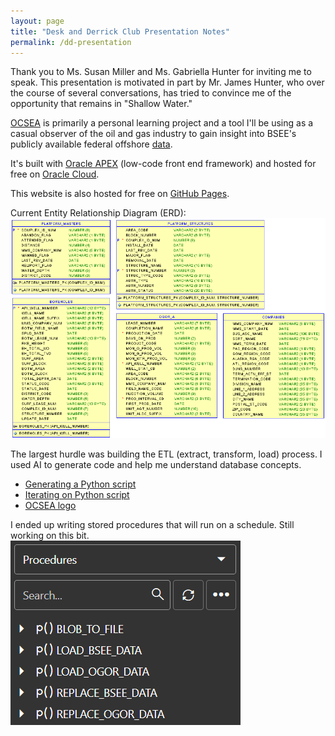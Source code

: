 ```yaml
---
layout: page
title: "Desk and Derrick Club Presentation Notes"
permalink: /dd-presentation
---
```


Thank you to Ms. Susan Miller and Ms. Gabriella Hunter for inviting me to speak. This presentation is motivated in part by Mr. James Hunter, who over the course of several conversations, has tried to convince me of the opportunity that remains in "Shallow Water."

[OCSEA](https://gff856e6c70bc1a-afadb1.adb.us-chicago-1.oraclecloudapps.com/ords/r/ocs/ocsea) is primarily a personal learning project and a tool I'll be using as a casual observer of the oil and gas industry to gain insight into BSEE's publicly available federal offshore [data](https://www.data.bsee.gov/).

It's built with [Oracle APEX](https://apex.oracle.com/en/) (low-code front end framework) and hosted for free on [Oracle Cloud](https://www.oracle.com/cloud/free/).

This website is also hosted for free on [GitHub Pages](https://pages.github.com/).

Current Entity Relationship Diagram (ERD):  
![ocsea_erd](/assets/images/ocsea_erd.png)

The largest hurdle was building the ETL (extract, transform, load) process. I used AI to generate code and help me understand database concepts.    
- [Generating a Python script](https://grok.com/share/c2hhcmQtMg%3D%3D_31ea3654-8ce8-4616-8df0-f9e47ff5b8a2)
- [Iterating on Python script](https://grok.com/share/c2hhcmQtMg%3D%3D_3abf8f5f-679e-4aa7-b653-7a19909f656b)
- [OCSEA logo](https://grok.com/share/c2hhcmQtMg%3D%3D_e9dc10e7-4f74-4673-9598-5817a4f7595a)

 I ended up writing stored procedures that will run on a schedule. Still working on this bit.  
 ![ocsea_procedures](/assets/images/ocsea_procedures.png)
